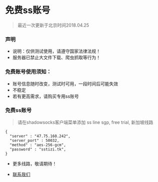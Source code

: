 # 免费ss账号
> 最近一次更新于北京时间2018.04.25

### 声明
- 说明：仅供测试使用，请遵守国家法律法规！
- 服务器已禁止大文件下载、爬虫抓取等行为！


### 免费账号使用须知：
- 账号信息随时改变，测试时可用，一段时间后可能失效
- 不稳定
- 若有更高需求，请购买专用ss账号

### 免费ss账号
> 请在shadowsocks客户端菜单添加
> ss line sgp, free trial, 新加坡线路
 
```
{
  "server" : "47.75.160.242",
  "server_port" : 50032,
  "method" : "aes-256-gcm",
  "password" : "sstizi.tk",
}

```

- 更多线路，敬请期待！

- [联系我们](./联系我们.md)















